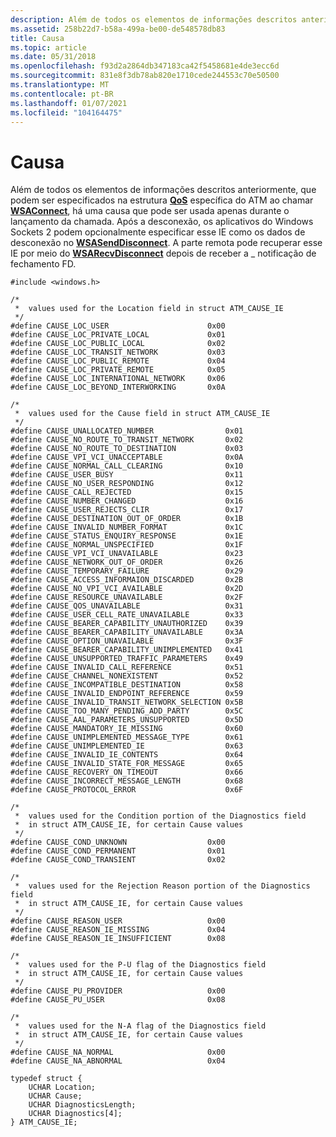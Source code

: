```yaml
---
description: Além de todos os elementos de informações descritos anteriormente, que podem ser especificados na estrutura QoS específica do ATM ao chamar WSAConnect, há uma causa que pode ser usada apenas durante o lançamento da chamada.
ms.assetid: 258b22d7-b58a-499a-be00-de548578db83
title: Causa
ms.topic: article
ms.date: 05/31/2018
ms.openlocfilehash: f93d2a2864db347183ca42f5458681e4de3ecc6d
ms.sourcegitcommit: 831e8f3db78ab820e1710cede244553c70e50500
ms.translationtype: MT
ms.contentlocale: pt-BR
ms.lasthandoff: 01/07/2021
ms.locfileid: "104164475"
---
```

# <a name="cause"></a>Causa

Além de todos os elementos de informações descritos anteriormente, que podem ser especificados na estrutura [**QoS**](/windows/win32/api/winsock2/ns-winsock2-qos) específica do ATM ao chamar [**WSAConnect**](/windows/desktop/api/Winsock2/nf-winsock2-wsaconnect), há uma causa que pode ser usada apenas durante o lançamento da chamada. Após a desconexão, os aplicativos do Windows Sockets 2 podem opcionalmente especificar esse IE como os dados de desconexão no [**WSASendDisconnect**](/windows/desktop/api/Winsock2/nf-winsock2-wsasenddisconnect). A parte remota pode recuperar esse IE por meio do [**WSARecvDisconnect**](/windows/desktop/api/Winsock2/nf-winsock2-wsarecvdisconnect) depois de receber a \_ notificação de fechamento FD.

``` syntax
#include <windows.h>

/* 
 *  values used for the Location field in struct ATM_CAUSE_IE
 */
#define CAUSE_LOC_USER                      0x00
#define CAUSE_LOC_PRIVATE_LOCAL             0x01
#define CAUSE_LOC_PUBLIC_LOCAL              0x02
#define CAUSE_LOC_TRANSIT_NETWORK           0x03
#define CAUSE_LOC_PUBLIC_REMOTE             0x04
#define CAUSE_LOC_PRIVATE_REMOTE            0x05
#define CAUSE_LOC_INTERNATIONAL_NETWORK     0x06
#define CAUSE_LOC_BEYOND_INTERWORKING       0x0A

/* 
 *  values used for the Cause field in struct ATM_CAUSE_IE
 */
#define CAUSE_UNALLOCATED_NUMBER                0x01
#define CAUSE_NO_ROUTE_TO_TRANSIT_NETWORK       0x02
#define CAUSE_NO_ROUTE_TO_DESTINATION           0x03
#define CAUSE_VPI_VCI_UNACCEPTABLE              0x0A
#define CAUSE_NORMAL_CALL_CLEARING              0x10
#define CAUSE_USER_BUSY                         0x11
#define CAUSE_NO_USER_RESPONDING                0x12
#define CAUSE_CALL_REJECTED                     0x15
#define CAUSE_NUMBER_CHANGED                    0x16
#define CAUSE_USER_REJECTS_CLIR                 0x17
#define CAUSE_DESTINATION_OUT_OF_ORDER          0x1B
#define CAUSE_INVALID_NUMBER_FORMAT             0x1C
#define CAUSE_STATUS_ENQUIRY_RESPONSE           0x1E
#define CAUSE_NORMAL_UNSPECIFIED                0x1F
#define CAUSE_VPI_VCI_UNAVAILABLE               0x23
#define CAUSE_NETWORK_OUT_OF_ORDER              0x26
#define CAUSE_TEMPORARY_FAILURE                 0x29
#define CAUSE_ACCESS_INFORMAION_DISCARDED       0x2B
#define CAUSE_NO_VPI_VCI_AVAILABLE              0x2D
#define CAUSE_RESOURCE_UNAVAILABLE              0x2F
#define CAUSE_QOS_UNAVAILABLE                   0x31
#define CAUSE_USER_CELL_RATE_UNAVAILABLE        0x33
#define CAUSE_BEARER_CAPABILITY_UNAUTHORIZED    0x39
#define CAUSE_BEARER_CAPABILITY_UNAVAILABLE     0x3A
#define CAUSE_OPTION_UNAVAILABLE                0x3F
#define CAUSE_BEARER_CAPABILITY_UNIMPLEMENTED   0x41
#define CAUSE_UNSUPPORTED_TRAFFIC_PARAMETERS    0x49
#define CAUSE_INVALID_CALL_REFERENCE            0x51
#define CAUSE_CHANNEL_NONEXISTENT               0x52
#define CAUSE_INCOMPATIBLE_DESTINATION          0x58
#define CAUSE_INVALID_ENDPOINT_REFERENCE        0x59
#define CAUSE_INVALID_TRANSIT_NETWORK_SELECTION 0x5B
#define CAUSE_TOO_MANY_PENDING_ADD_PARTY        0x5C
#define CAUSE_AAL_PARAMETERS_UNSUPPORTED        0x5D
#define CAUSE_MANDATORY_IE_MISSING              0x60
#define CAUSE_UNIMPLEMENTED_MESSAGE_TYPE        0x61
#define CAUSE_UNIMPLEMENTED_IE                  0x63
#define CAUSE_INVALID_IE_CONTENTS               0x64
#define CAUSE_INVALID_STATE_FOR_MESSAGE         0x65
#define CAUSE_RECOVERY_ON_TIMEOUT               0x66
#define CAUSE_INCORRECT_MESSAGE_LENGTH          0x68
#define CAUSE_PROTOCOL_ERROR                    0x6F

/* 
 *  values used for the Condition portion of the Diagnostics field
 *  in struct ATM_CAUSE_IE, for certain Cause values
 */
#define CAUSE_COND_UNKNOWN                  0x00
#define CAUSE_COND_PERMANENT                0x01
#define CAUSE_COND_TRANSIENT                0x02

/* 
 *  values used for the Rejection Reason portion of the Diagnostics field
 *  in struct ATM_CAUSE_IE, for certain Cause values
 */
#define CAUSE_REASON_USER                   0x00
#define CAUSE_REASON_IE_MISSING             0x04
#define CAUSE_REASON_IE_INSUFFICIENT        0x08

/* 
 *  values used for the P-U flag of the Diagnostics field
 *  in struct ATM_CAUSE_IE, for certain Cause values
 */
#define CAUSE_PU_PROVIDER                   0x00
#define CAUSE_PU_USER                       0x08

/* 
 *  values used for the N-A flag of the Diagnostics field
 *  in struct ATM_CAUSE_IE, for certain Cause values
 */
#define CAUSE_NA_NORMAL                     0x00
#define CAUSE_NA_ABNORMAL                   0x04

typedef struct {
    UCHAR Location;
    UCHAR Cause;
    UCHAR DiagnosticsLength;
    UCHAR Diagnostics[4];
} ATM_CAUSE_IE;
```

 

 




